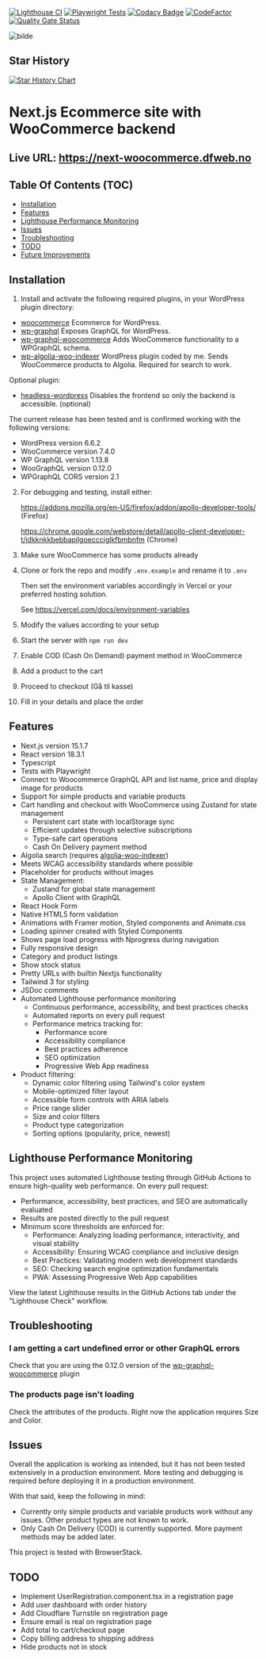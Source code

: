 [![Lighthouse CI](https://img.shields.io/github/actions/workflow/status/w3bdesign/nextjs-woocommerce/lighthouse.yml?branch=master&label=Lighthouse%20CI&logo=lighthouse&logoColor=white)](https://github.com/w3bdesign/nextjs-woocommerce/actions/workflows/lighthouse.yml)
[![Playwright Tests](https://img.shields.io/github/actions/workflow/status/w3bdesign/nextjs-woocommerce/playwright.yml?branch=master&label=Playwright%20Tests&logo=playwright&logoColor=white)](https://github.com/w3bdesign/nextjs-woocommerce/actions/workflows/playwright.yml)
[![Codacy Badge](https://img.shields.io/codacy/grade/29de6847b01142e6a0183988fc3df46a?logo=codacy&logoColor=white)](https://app.codacy.com/gh/w3bdesign/nextjs-woocommerce?utm_source=github.com&utm_medium=referral&utm_content=w3bdesign/nextjs-woocommerce&utm_campaign=Badge_Grade_Settings)
[![CodeFactor](https://img.shields.io/codefactor/grade/github/w3bdesign/nextjs-woocommerce?logo=codefactor&logoColor=white)](https://www.codefactor.io/repository/github/w3bdesign/nextjs-woocommerce)
[![Quality Gate Status](https://img.shields.io/sonar/alert_status/w3bdesign_nextjs-woocommerce?server=https%3A%2F%2Fsonarcloud.io&logo=sonarcloud&logoColor=white)](https://sonarcloud.io/dashboard?id=w3bdesign_nextjs-woocommerce)

![bilde](https://github.com/user-attachments/assets/08047025-0950-472a-ae7d-932c7faee1db)

## Star History

[![Star History Chart](https://api.star-history.com/svg?repos=w3bdesign/nextjs-woocommerce&type=Date)](https://star-history.com/#w3bdesign/nextjs-woocommerce&Date)

# Next.js Ecommerce site with WooCommerce backend

## Live URL: <https://next-woocommerce.dfweb.no>

## Table Of Contents (TOC)

- [Installation](#Installation)
- [Features](#Features)
- [Lighthouse Performance Monitoring](#lighthouse-performance-monitoring)
- [Issues](#Issues)
- [Troubleshooting](#Troubleshooting)
- [TODO](#TODO)
- [Future Improvements](SUGGESTIONS.md)

## Installation

1.  Install and activate the following required plugins, in your WordPress plugin directory:

- [woocommerce](https://wordpress.org/plugins/woocommerce) Ecommerce for WordPress.
- [wp-graphql](https://wordpress.org/plugins/wp-graphql) Exposes GraphQL for WordPress.
- [wp-graphql-woocommerce](https://github.com/wp-graphql/wp-graphql-woocommerce) Adds WooCommerce functionality to a WPGraphQL schema.
- [wp-algolia-woo-indexer](https://github.com/w3bdesign/wp-algolia-woo-indexer) WordPress plugin coded by me. Sends WooCommerce products to Algolia. Required for search to work.

Optional plugin:

- [headless-wordpress](https://github.com/w3bdesign/headless-wp) Disables the frontend so only the backend is accessible. (optional)

The current release has been tested and is confirmed working with the following versions:

- WordPress version 6.6.2
- WooCommerce version 7.4.0
- WP GraphQL version 1.13.8
- WooGraphQL version 0.12.0
- WPGraphQL CORS version 2.1

2.  For debugging and testing, install either:

    <https://addons.mozilla.org/en-US/firefox/addon/apollo-developer-tools/> (Firefox)

    <https://chrome.google.com/webstore/detail/apollo-client-developer-t/jdkknkkbebbapilgoeccciglkfbmbnfm> (Chrome)

3.  Make sure WooCommerce has some products already

4.  Clone or fork the repo and modify `.env.example` and rename it to `.env`

    Then set the environment variables accordingly in Vercel or your preferred hosting solution.

    See <https://vercel.com/docs/environment-variables>

5.  Modify the values according to your setup

6.  Start the server with `npm run dev`

7.  Enable COD (Cash On Demand) payment method in WooCommerce

8.  Add a product to the cart

9.  Proceed to checkout (Gå til kasse)

10. Fill in your details and place the order

## Features

- Next.js version 15.1.7
- React version 18.3.1
- Typescript
- Tests with Playwright
- Connect to Woocommerce GraphQL API and list name, price and display image for products
- Support for simple products and variable products
- Cart handling and checkout with WooCommerce using Zustand for state management
  - Persistent cart state with localStorage sync
  - Efficient updates through selective subscriptions
  - Type-safe cart operations
  - Cash On Delivery payment method
- Algolia search (requires [algolia-woo-indexer](https://github.com/w3bdesign/algolia-woo-indexer))
- Meets WCAG accessibility standards where possible
- Placeholder for products without images
- State Management:
  - Zustand for global state management
  - Apollo Client with GraphQL
- React Hook Form
- Native HTML5 form validation
- Animations with Framer motion, Styled components and Animate.css
- Loading spinner created with Styled Components
- Shows page load progress with Nprogress during navigation
- Fully responsive design
- Category and product listings
- Show stock status
- Pretty URLs with builtin Nextjs functionality
- Tailwind 3 for styling
- JSDoc comments
- Automated Lighthouse performance monitoring
  - Continuous performance, accessibility, and best practices checks
  - Automated reports on every pull request
  - Performance metrics tracking for:
    - Performance score
    - Accessibility compliance
    - Best practices adherence
    - SEO optimization
    - Progressive Web App readiness
- Product filtering:
  - Dynamic color filtering using Tailwind's color system
  - Mobile-optimized filter layout
  - Accessible form controls with ARIA labels
  - Price range slider
  - Size and color filters
  - Product type categorization
  - Sorting options (popularity, price, newest)

## Lighthouse Performance Monitoring

This project uses automated Lighthouse testing through GitHub Actions to ensure high-quality web performance. On every pull request:

- Performance, accessibility, best practices, and SEO are automatically evaluated
- Results are posted directly to the pull request
- Minimum score thresholds are enforced for:
  - Performance: Analyzing loading performance, interactivity, and visual stability
  - Accessibility: Ensuring WCAG compliance and inclusive design
  - Best Practices: Validating modern web development standards
  - SEO: Checking search engine optimization fundamentals
  - PWA: Assessing Progressive Web App capabilities

View the latest Lighthouse results in the GitHub Actions tab under the "Lighthouse Check" workflow.

## Troubleshooting

### I am getting a cart undefined error or other GraphQL errors

Check that you are using the 0.12.0 version of the [wp-graphql-woocommerce](https://github.com/wp-graphql/wp-graphql-woocommerce) plugin

### The products page isn't loading

Check the attributes of the products. Right now the application requires Size and Color.

## Issues

Overall the application is working as intended, but it has not been tested extensively in a production environment.
More testing and debugging is required before deploying it in a production environment.

With that said, keep the following in mind:

- Currently only simple products and variable products work without any issues. Other product types are not known to work.
- Only Cash On Delivery (COD) is currently supported. More payment methods may be added later.

This project is tested with BrowserStack.

## TODO

- Implement UserRegistration.component.tsx in a registration page
- Add user dashboard with order history
- Add Cloudflare Turnstile on registration page
- Ensure email is real on registration page
- Add total to cart/checkout page
- Copy billing address to shipping address
- Hide products not in stock
